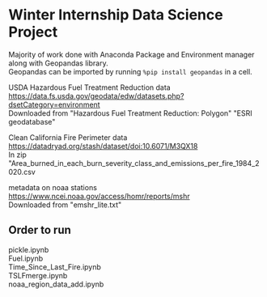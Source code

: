 
# Winter Internship Data Science Project

Majority of work done with Anaconda Package and Environment manager along with Geopandas library.  
Geopandas can be imported by running `%pip install geopandas` in a cell.  

USDA Hazardous Fuel Treatment Reduction data https://data.fs.usda.gov/geodata/edw/datasets.php?dsetCategory=environment  
Downloaded from "Hazardous Fuel Treatment Reduction: Polygon" "ESRI geodatabase"  

Clean California Fire Perimeter data https://datadryad.org/stash/dataset/doi:10.6071/M3QX18  
In zip "Area_burned_in_each_burn_severity_class_and_emissions_per_fire_1984_2020.csv 

metadata on noaa stations https://www.ncei.noaa.gov/access/homr/reports/mshr  
Downloaded from "emshr_lite.txt"

## Order to run 
pickle.ipynb  
Fuel.ipynb  
Time_Since_Last_Fire.ipynb  
TSLFmerge.ipynb  
noaa_region_data_add.ipynb  

